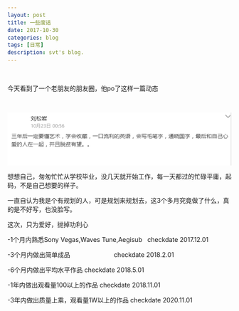 ```yaml
---
layout: post
title: 一些废话
date: 2017-10-30
categories: blog
tags: [日常]
description: svt's blog.
---
```


<center>
    <p><img src="" align="center"></p>
</center>


今天看到了一个老朋友的朋友圈，他po了这样一篇动态

<center>
    <p><img src="img/pic1.png" align="center"></p>
</center>
想想自己，匆匆忙忙从学校毕业，没几天就开始工作，每一天都过的忙碌平庸，起码，不是自己想要的样子。

一直自认为我是个有规划的人，可是规划来规划去，这3个多月究竟做了什么，真的是不好写，也没脸写。

这次，只为爱好，抛掉功利心

-1个月内熟悉Sony Vegas,Waves Tune,Aegisub   checkdate 2017.12.01

-3个月内做出简单成品                         checkdate 2018.2.01

-6个月内做出平均水平作品                     checkdate 2018.5.01

-1年内做出观看量100以上的作品                checkdate 2018.11.01

-3年内做出质量上乘，观看量1W以上的作品        checkdate 2020.11.01
